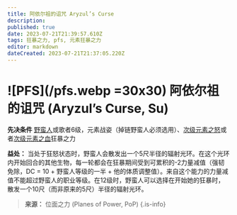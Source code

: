 ```yaml
---
title: 阿依尔祖的诅咒 Aryzul’s Curse
description: 
published: true
date: 2023-07-21T21:39:57.610Z
tags: 狂暴之力, pfs, 元素狂暴之力
editor: markdown
dateCreated: 2023-07-21T21:37:05.220Z
---
```


# ![PFS](/pfs.webp =30x30) 阿依尔祖的诅咒 (Aryzul’s Curse, Su)

**先决条件** [野蛮人](/野蛮人)或歌者6级，元素战姿（掉链野蛮人必须选用）、[次级元素之怒](/狂暴之力/次级元素之怒)或者[次级元素之血](/狂暴之力/次级元素之血)狂暴之力

**益处：** 当处于狂怒状态时，野蛮人会散发出一个5尺半径的辐射光环。在这个光环内开始回合的其他生物，每一轮都会在狂暴期间受到可累积的-2力量减值（强韧免除，DC = 10 + 野蛮人等级的一半 + 他的体质调整值）。来自这个能力的力量减值不能超过野蛮人的职业等级。在12级时，野蛮人可以选择在开始她的狂暴时，散发一个10尺（而非原来的5尺）半径的辐射光环。

> **来源：** 位面之力 (Planes of Power, PoP)
{.is-info}
